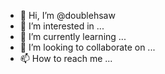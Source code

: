 - 👋 Hi, I’m @doublehsaw
- 👀 I’m interested in ...
- 🌱 I’m currently learning ...
- 💞️ I’m looking to collaborate on ...
- 📫 How to reach me ...

<!---
doublehsaw/doublehsaw is a ✨ special ✨ repository because its `README.md` (this file) appears on your GitHub profile.
You can click the Preview link to take a look at your changes.
--->
